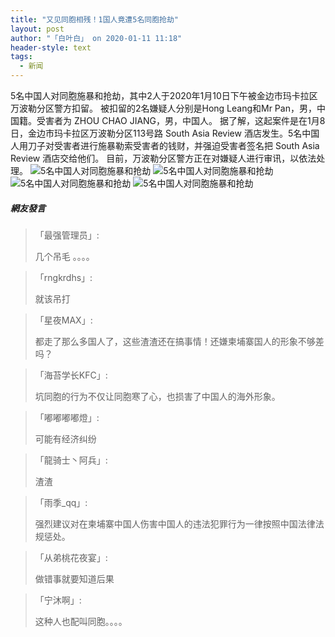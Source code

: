 ```yaml
---
title: "又见同胞相残！1国人竟遭5名同胞抢劫"
layout: post
author: "「白叶白」 on 2020-01-11 11:18"
header-style: text
tags:
  - 新闻
---
```


5名中国人对同胞施暴和抢劫，其中2人于2020年1月10日下午被金边市玛卡拉区万波勒分区警方扣留。
被扣留的2名嫌疑人分别是Hong Leang和Mr Pan，男，中国籍。受害者为 ZHOU CHAO JIANG，男，中国人。
据了解，这起案件是在1月8日，金边市玛卡拉区万波勒分区113号路 South Asia Review 酒店发生。5名中国人用刀子对受害者进行施暴勒索受害者的钱财，并强迫受害者签名把 South Asia Review 酒店交给他们。
目前，万波勒分区警方正在对嫌疑人进行审讯，以依法处理。
<img src="http://images.feileyuan.com/images/ueditor/202001111114000037.jpg" title="5名中国人对同胞施暴和抢劫" alt="5名中国人对同胞施暴和抢劫">
<img src="http://images.feileyuan.com/images/ueditor/202001111114000044.jpg" title="5名中国人对同胞施暴和抢劫" alt="5名中国人对同胞施暴和抢劫">
<img src="http://images.feileyuan.com/images/ueditor/202001111114000047.jpg" title="5名中国人对同胞施暴和抢劫" alt="5名中国人对同胞施暴和抢劫">
<img src="http://images.feileyuan.com/images/ueditor/202001111114000051.jpg" title="5名中国人对同胞施暴和抢劫" alt="5名中国人对同胞施暴和抢劫">

##### 網友發言 
> 「最强管理员」:
> <p>几个吊毛 。。。。</p>

> 「rngkrdhs」:
> <p>就该吊打</p>

> 「星夜MAX」:
> <p>都走了那么多国人了，这些渣渣还在搞事情！还嫌柬埔寨国人的形象不够差吗？</p>

> 「海苔学长KFC」:
> <p>坑同胞的行为不仅让同胞寒了心，也损害了中国人的海外形象。<br></p>


> 「嘟嘟嘟嘟燈」:
> <p>可能有经济纠纷</p>

> 「龍骑士丶阿兵」:
> <p>渣渣</p>

> 「雨季_qq」:
> <p>强烈建议对在柬埔寨中国人伤害中国人的违法犯罪行为一律按照中国法律法规惩处。</p>

> 「从弟桃花夜宴」:
> <p>做错事就要知道后果</p>

> 「宁沐啊」:
> <p>这种人也配叫同胞。。。。</p>


